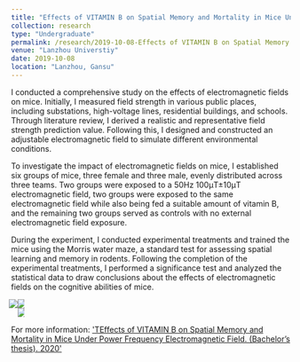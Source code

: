 ```yaml
---
title: "Effects of VITAMIN B on Spatial Memory and Mortality in Mice Under Power Frequency Electromagnetic Field (Bachelor’s thesis)"
collection: research
type: "Undergraduate"
permalink: /research/2019-10-08-Effects of VITAMIN B on Spatial Memory and Mortality
venue: "Lanzhou Universtiy"
date: 2019-10-08
location: "Lanzhou, Gansu"
---
```


I conducted a comprehensive study on the effects of electromagnetic fields on mice. Initially, I measured field strength in various public places, including substations, high-voltage lines, residential buildings, and schools. Through literature review, I derived a realistic and representative field strength prediction value. Following this, I designed and constructed an adjustable electromagnetic field to simulate different environmental conditions.

To investigate the impact of electromagnetic fields on mice, I established six groups of mice, three female and three male, evenly distributed across three teams. Two groups were exposed to a 50Hz 100μT±10μT electromagnetic field, two groups were exposed to the same electromagnetic field while also being fed a suitable amount of vitamin B, and the remaining two groups served as controls with no external electromagnetic field exposure.

During the experiment, I conducted experimental treatments and trained the mice using the Morris water maze, a standard test for assessing spatial learning and memory in rodents. Following the completion of the experimental treatments, I performed a significance test and analyzed the statistical data to draw conclusions about the effects of electromagnetic fields on the cognitive abilities of mice.

<div style="display: flex;">
  <img src="http://Shengkai24.github.io/images/EMF1.jpg" style="max-width: 30%; height: auto; margin-left: -4px;">
  <div style="display: flex; flex-direction: column; max-width: 50%;">
    <img src="http://Shengkai24.github.io/images/EMF2.jpg" style="max-width: 100%; height: auto; margin-right: -4px;">
    <img src="http://Shengkai24.github.io/images/EMF3.jpg" style="max-width: 100%; height: auto; margin-right: -4px;">
  </div>
</div>

For more information: ['TEffects of VITAMIN B on Spatial Memory and Mortality in Mice Under Power Frequency Electromagnetic Field. (Bachelor’s thesis). 2020'](https://shengkai24.github.io/publication/Effects_of_VITAMIN_B_on_Spatial_Memory_and_Mortality_in_Mice_Under_Power_Frequency_Electromagnetic_Field.pdf)